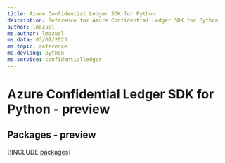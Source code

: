 ```yaml
---
title: Azure Confidential Ledger SDK for Python
description: Reference for Azure Confidential Ledger SDK for Python
author: lmazuel
ms.author: lmazuel
ms.data: 03/07/2023
ms.topic: reference
ms.devlang: python
ms.service: confidentialledger
---
```

# Azure Confidential Ledger SDK for Python - preview
## Packages - preview
[!INCLUDE [packages](confidential-ledger-index.md)]